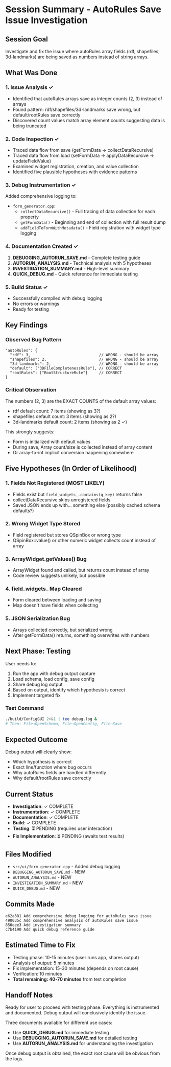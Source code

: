 # Session Summary - AutoRules Save Issue Investigation

## Session Goal
Investigate and fix the issue where autoRules array fields (rdf, shapefiles, 3d-landmarks) are being saved as numbers instead of string arrays.

## What Was Done

### 1. Issue Analysis ✓
- Identified that autoRules arrays save as integer counts (2, 3) instead of arrays
- Found pattern: rdf/shapefiles/3d-landmarks save wrong, but default/rootRules save correctly
- Discovered count values match array element counts suggesting data is being truncated

### 2. Code Inspection ✓
- Traced data flow from save (getFormData → collectDataRecursive)
- Traced data flow from load (setFormData → applyDataRecursive → updateFieldValue)
- Examined widget registration, creation, and value collection
- Identified five plausible hypotheses with evidence patterns

### 3. Debug Instrumentation ✓
Added comprehensive logging to:
- `form_generator.cpp`:
  - `collectDataRecursive()` - Full tracing of data collection for each property
  - `getFormData()` - Beginning and end of collection with full result dump
  - `addFieldToFormWithMetadata()` - Field registration with widget type logging

### 4. Documentation Created ✓
1. **DEBUGGING_AUTORUN_SAVE.md** - Complete testing guide
2. **AUTORUN_ANALYSIS.md** - Technical analysis with 5 hypotheses
3. **INVESTIGATION_SUMMARY.md** - High-level summary
4. **QUICK_DEBUG.md** - Quick reference for immediate testing

### 5. Build Status ✓
- Successfully compiled with debug logging
- No errors or warnings
- Ready for testing

## Key Findings

### Observed Bug Pattern
```
"autoRules": {
  "rdf": 3,                              // WRONG - should be array
  "shapefiles": 2,                       // WRONG - should be array
  "3d-landmarks": 2,                     // WRONG - should be array
  "default": ["3DFileCompletenessRule"], // CORRECT
  "rootRules": ["RootStructureRule"]     // CORRECT
}
```

### Critical Observation
The numbers (2, 3) are the EXACT COUNTS of the default array values:
- rdf default count: 7 items (showing as 3?)
- shapefiles default count: 3 items (showing as 2?)
- 3d-landmarks default count: 2 items (showing as 2 ✓)

This strongly suggests:
- Form is initialized with default values
- During save, Array count/size is collected instead of array content
- Or array-to-int implicit conversion happening somewhere

## Five Hypotheses (In Order of Likelihood)

### 1. Fields Not Registered (MOST LIKELY)
- Fields exist but `field_widgets_.contains(q_key)` returns false
- collectDataRecursive skips unregistered fields
- Saved JSON ends up with... something else (possibly cached schema defaults?)

### 2. Wrong Widget Type Stored
- Field registered but stores QSpinBox or wrong type
- QSpinBox::value() or other numeric widget collects count instead of array

### 3. ArrayWidget.getValues() Bug
- ArrayWidget found and called, but returns count instead of array
- Code review suggests unlikely, but possible

### 4. field_widgets_ Map Cleared
- Form cleared between loading and saving
- Map doesn't have fields when collecting

### 5. JSON Serialization Bug
- Arrays collected correctly, but serialized wrong
- After getFormData() returns, something overwrites with numbers

## Next Phase: Testing

User needs to:
1. Run the app with debug output capture
2. Load schema, load config, save config
3. Share debug log output
4. Based on output, identify which hypothesis is correct
5. Implement targeted fix

### Test Command
```bash
./build/ConfigGUI 2>&1 | tee debug.log &
# Then: File→OpenSchema, File→OpenConfig, File→Save
```

## Expected Outcome

Debug output will clearly show:
- Which hypothesis is correct
- Exact line/function where bug occurs  
- Why autoRules fields are handled differently
- Why default/rootRules save correctly

## Current Status
- **Investigation**: ✓ COMPLETE
- **Instrumentation**: ✓ COMPLETE
- **Documentation**: ✓ COMPLETE
- **Build**: ✓ COMPLETE
- **Testing**: ⏳ PENDING (requires user interaction)
- **Fix Implementation**: ⏳ PENDING (awaits test results)

## Files Modified
- `src/ui/form_generator.cpp` - Added debug logging
- `DEBUGGING_AUTORUN_SAVE.md` - NEW
- `AUTORUN_ANALYSIS.md` - NEW
- `INVESTIGATION_SUMMARY.md` - NEW
- `QUICK_DEBUG.md` - NEW

## Commits Made
```
e62a381 Add comprehensive debug logging for autoRules save issue
490035c Add comprehensive analysis of autoRules save issue
850eee3 Add investigation summary
c7b4190 Add quick debug reference guide
```

## Estimated Time to Fix
- Testing phase: 10-15 minutes (user runs app, shares output)
- Analysis of output: 5 minutes
- Fix implementation: 15-30 minutes (depends on root cause)
- Verification: 10 minutes
- **Total remaining: 40-70 minutes** from test completion

## Handoff Notes

Ready for user to proceed with testing phase. Everything is instrumented and documented. Debug output will conclusively identify the issue.

Three documents available for different use cases:
- Use **QUICK_DEBUG.md** for immediate testing
- Use **DEBUGGING_AUTORUN_SAVE.md** for detailed testing
- Use **AUTORUN_ANALYSIS.md** for understanding the investigation

Once debug output is obtained, the exact root cause will be obvious from the logs.
